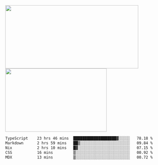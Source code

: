 <a href="https://github.com/anuraghazra/github-readme-stats">
  <img height=200 width=420 align="center" src="https://github-readme-stats.vercel.app/api?username=airRnot1106&hide_title=true&show_icons=true&rank_icon=github" />
</a>
<a href="https://github.com/anuraghazra/convoychat">
  <img height=200 width=320 align="center" src="https://github-readme-stats.vercel.app/api/top-langs/?username=airRnot1106&hide_title=true&layout=compact&hide=html,css" />
</a>

<!--START_SECTION:waka-->

```txt
TypeScript    23 hrs 46 mins  ███████████████████▓░░░░░   78.18 %
Markdown      2 hrs 59 mins   ██▒░░░░░░░░░░░░░░░░░░░░░░   09.84 %
Nix           2 hrs 10 mins   █▓░░░░░░░░░░░░░░░░░░░░░░░   07.15 %
CSS           16 mins         ▒░░░░░░░░░░░░░░░░░░░░░░░░   00.92 %
MDX           13 mins         ▒░░░░░░░░░░░░░░░░░░░░░░░░   00.72 %
```

<!--END_SECTION:waka-->
